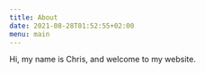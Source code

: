 ```yaml
---
title: About
date: 2021-08-28T01:52:55+02:00
menu: main
---
```


Hi, my name is Chris, and welcome to my website.
